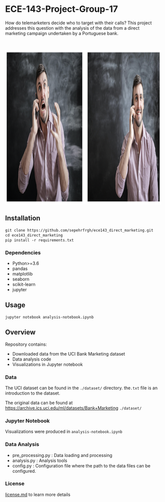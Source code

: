 # ECE-143-Project-Group-17

How do telemarketers decide who to target with their calls?
This project addresses this question with the analysis of the data
from a direct marketing campaign undertaken by a Portuguese bank.

<br>
<p align="center">
    <img src='together.png' height="500" >
</p>

## Installation

```shell script
git clone https://github.com/sepehrfrgh/ece143_direct_marketing.git
cd ece143_direct_marketing
pip install -r requirements.txt
```

### Dependencies

- Python>=3.6
- pandas
- matplotlib
- seaborn
- scikit-learn
- jupyter

## Usage

```shell script
jupyter notebook analysis-notebook.ipynb 
```

## Overview

Repository contains:
- Downloaded data from the UCI Bank Marketing dataset
- Data analysis code
- Visualizations in Jupyter notebook

### Data

The UCI dataset can be found in the `./dataset/` directory. the`.txt` file is an introduction to the dataset.

The original data can be found at https://archive.ics.uci.edu/ml/datasets/Bank+Marketing `./dataset/`

### Jupyter Notebook

Visualizations were produced in `analysis-notebook.ipynb`

### Data Analysis

- pre_processing.py : Data loading and processing
- analysis.py : Analysis tools
- config.py : Configuration file where the path to the data files can be configured.

### License
[license.md](license.md) to learn more details
